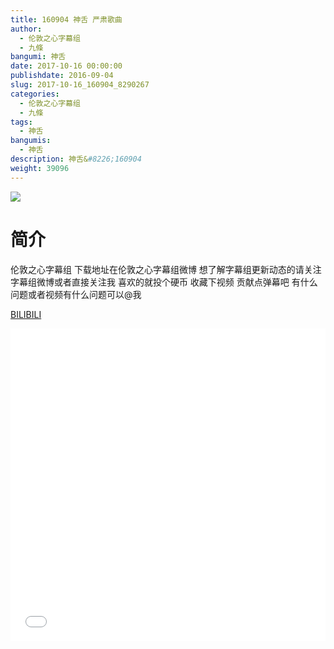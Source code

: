```yaml
---
title: 160904 神舌 严肃歌曲
author: 
  - 伦敦之心字幕组
  - 九條
bangumi: 神舌
date: 2017-10-16 00:00:00
publishdate: 2016-09-04
slug: 2017-10-16_160904_8290267
categories: 
  - 伦敦之心字幕组
  - 九條
tags: 
  - 神舌
bangumis: 
  - 神舌
description: 神舌&#8226;160904
weight: 39096
---
```


![](https://i.imgur.com/sXyvpGZ.jpg)

# 简介  
伦敦之心字幕组 下载地址在伦敦之心字幕组微博 想了解字幕组更新动态的请关注字幕组微博或者直接关注我 喜欢的就投个硬币 收藏下视频 贡献点弹幕吧
有什么问题或者视频有什么问题可以@我

  [BILIBILI](https://www.bilibili.com/video/av8290267/)


  <iframe src="//www.bilibili.com/html/html5player.html?cid=13639578&aid=8290267" width="100%" height="500" frameborder="0" allowfullscreen="allowfullscreen"></iframe>
